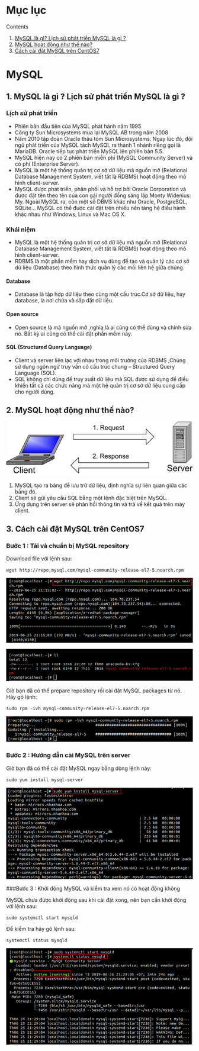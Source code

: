 # Mục lục 
Contents
1. [MySQL là gì? Lịch sử phát triển MySQL là gì ?](#a)
2. [MySQL hoạt động như thế nào?](#b)
3. [Cách cài đặt MySQL trên CentOS7](#c)
<a name="a">

# MySQL</a> 

## 1. MySQL là gì ? Lịch sử phát triển MySQL là gì ?

### Lịch sử phát triển
- Phiên bản đầu tiên của MySQL phát hành năm 1995
- Công ty Sun Microsystems mua lại MySQL AB trong năm 2008
- Năm 2010 tập đoàn Oracle thâu tóm Sun Microsystems. Ngay lúc đó, đội ngũ phát triển của MySQL tách MySQL ra thành 1 nhánh riêng gọi là MariaDB. Oracle tiếp tục phát triển MySQL lên phiên bản 5.5.
- MySQL hiện nay có 2 phiên bản miễn phí (MySQL Community Server) và có phí (Enterprise Server).
- MySQL là một hệ thống quản trị cơ sở dữ liệu mã nguồn mở (Relational Database Management System, viết tắt là RDBMS) hoạt động theo mô hình client-server. 
- MySQL được phát triển, phân phối và hỗ trợ bởi Oracle Corporation và được đặt tên theo tên của con gái người đồng sáng lập Monty Widenius: My. Ngoài MySQL ra, còn một số DBMS khác như Oracle, PostgreSQL, SQLite… MySQL có thể được cài đặt trên nhiều nền tảng hệ điều hành khác nhau như Windows, Linux và Mac OS X.
### Khái niệm
- MySQL là một hệ thống quản trị cơ sở dữ liệu mã nguồn mở (Relational Database Management System, viết tắt là RDBMS) hoạt động theo mô hình client-server. 
-  RDBMS là một phần mềm hay dịch vụ dùng để tạo và quản lý các cơ sở dữ liệu (Database) theo hình thức quản lý các mối liên hệ giữa chúng.
#### Database 
- Database là tập hợp dữ liệu theo cùng một cấu trúc.Cơ sở dữ liệu, hay database, là nơi chứa và sắp đặt dữ liệu.
#### Open source
- Open source là mã nguồn mở ,nghĩa là ai cũng có thể dùng và chỉnh sửa nó. Bất kỳ ai cũng có thể cài đặt phần mềm này.
#### SQL (Structured Query Language)
- Client và server liên lạc với nhau trong môi trường của RDBMS ,Chúng sử dụng ngôn ngữ truy vấn có cấu trúc chung – Structured Query Language (SQL).
- SQL không chỉ dùng để truy xuất dữ liệu mà SQL được sử dụng để điều khiển tất cả các chức năng mà một hệ quản trị cơ sở dữ liệu cung cấp cho người dùng.

<b name="b">

## 2. MySQL hoạt động như thế nào?</b>
![](../images/hdmysql.png)

1. MySQL tạo ra bảng để lưu trữ dữ liệu, định nghĩa sự liên quan giữa các bảng đó.
2. Client sẽ gửi yêu cầu SQL bằng một lệnh đặc biệt trên MySQL.
3. Ứng dụng trên server sẽ phản hồi thông tin và trả về kết quả trên máy client.

<c name="c">

## 3. Cách cài đặt MySQL trên CentOS7</c>

### Bước 1 : Tải và chuẩn bị MySQL repository
Download file với lệnh sau:
```
wget http://repo.mysql.com/mysql-community-release-el7-5.noarch.rpm
```
![](../images/screen0.png)

![](../images/screen1.png)

Giờ bạn đã có thể prepare repository rồi cài đặt MySQL packages từ nó. Hãy gõ lệnh:
```
sudo rpm -ivh mysql-community-release-el7-5.noarch.rpm
```
![](../images/screen2.png)

### Bước 2 : Hướng dẫn cài MySQL trên server

Giờ bạn đã có thể cài đặt MySQL ngay bằng dòng lệnh này:
```
sudo yum install mysql-server
```

![](../images/screen3.png)

###Bước 3 : Khởi động MySQL và kiểm tra xem nó có hoạt động không

MySQL chưa được khởi động sau khi cài đặt xong, nên bạn cần khởi động với lệnh sau:
```
sudo systemctl start mysqld
```
Để kiểm tra hãy gõ lệnh sau:
```
systemctl status mysqld 
```
![](../images/screen4.png)